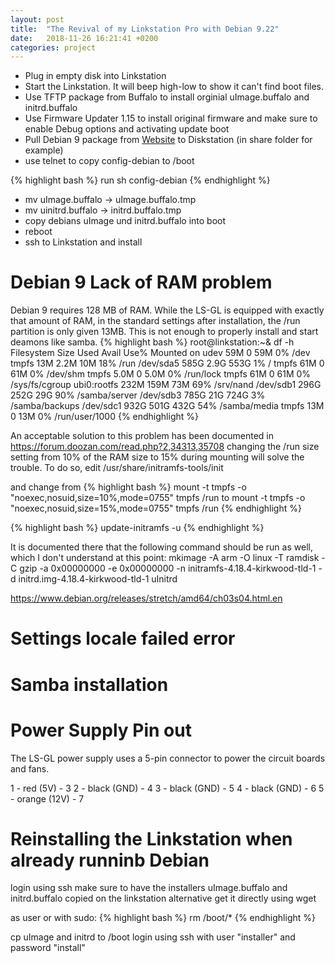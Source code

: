 ```yaml
---
layout: post
title:  "The Revival of my Linkstation Pro with Debian 9.22"
date:   2018-11-26 16:21:41 +0200
categories: project
---
```


* Plug in empty disk into Linkstation
* Start the Linkstation. It will beep high-low to show it can't find boot files.
* Use TFTP package from Buffalo to install orginial uImage.buffalo and initrd.buffalo
* Use Firmware Updater 1.15 to install original firmware and make sure to enable Debug options and activating update boot
* Pull Debian 9 package from [Website](http://ftp.de.debian.org/debian/dists/stretch/main/installer-armel/current/images/orion5x/netboot/buffalo/lspro_ls-gl/) to Diskstation (in share folder for example)
* use telnet to copy config-debian to /boot


{% highlight bash %}
run sh config-debian
{% endhighlight %}

* mv uImage.buffalo -> uImage.buffalo.tmp
* mv uinitrd.buffalo -> initrd.buffalo.tmp
* copy debians uImage und initrd.buffalo into boot
* reboot
* ssh to Linkstation and install


# Debian 9 Lack of RAM problem
Debian 9 requires 128 MB of RAM. While the LS-GL is equipped with exactly that amount of RAM, in the standard settings after installation,
the /run partition is only given 13MB. This is not enough to properly install and start deamons like samba.
{% highlight bash %}
root@linkstation:~& df -h
Filesystem      Size  Used Avail Use% Mounted on
udev             59M     0   59M   0% /dev
tmpfs            13M  2.2M   10M  18% /run
/dev/sda5       585G  2.9G  553G   1% /
tmpfs            61M     0   61M   0% /dev/shm
tmpfs           5.0M     0  5.0M   0% /run/lock
tmpfs            61M     0   61M   0% /sys/fs/cgroup
ubi0:rootfs     232M  159M   73M  69% /srv/nand
/dev/sdb1       296G  252G   29G  90% /samba/server
/dev/sdb3       785G   21G  724G   3% /samba/backups
/dev/sdc1       932G  501G  432G  54% /samba/media
tmpfs            13M     0   13M   0% /run/user/1000
{% endhighlight %}

An acceptable solution to this problem has been documented in https://forum.doozan.com/read.php?2,34313,35708
changing the /run size setting from 10% of the RAM size to 15% during mounting will solve the trouble.
To do so, edit
/usr/share/initramfs-tools/init

and change from
{% highlight bash %}
mount -t tmpfs -o "noexec,nosuid,size=10%,mode=0755" tmpfs /run
to
mount -t tmpfs -o "noexec,nosuid,size=15%,mode=0755" tmpfs /run
{% endhighlight %}

{% highlight bash %}
update-initramfs -u
{% endhighlight %}

It is documented there that the following command should be run as well, which I don't understand at this point:
mkimage -A arm -O linux -T ramdisk -C gzip -a 0x00000000 -e 0x00000000 -n initramfs-4.18.4-kirkwood-tld-1 -d initrd.img-4.18.4-kirkwood-tld-1 uInitrd


https://www.debian.org/releases/stretch/amd64/ch03s04.html.en

# Settings locale failed error




# Samba installation



# Power Supply Pin out

The LS-GL power supply uses a 5-pin connector to power the circuit boards and fans.


1 - red (5V) - 3
2 - black (GND) - 4
3 - black (GND) - 5
4 - black (GND) - 6
5 - orange (12V) - 7


# Reinstalling the Linkstation when already runninb Debian

login using ssh
make sure to have the installers uImage.buffalo and initrd.buffalo copied on the linkstation
alternative get it directly using wget

as user or with sudo:
{% highlight bash %}
rm /boot/*
{% endhighlight %}

cp uImage and initrd to /boot
login using ssh with user "installer" and password "install"